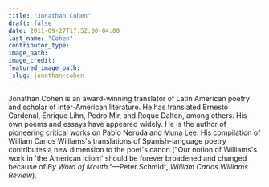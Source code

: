 ```yaml
---
title: "Jonathan Cohen"
draft: false
date: 2011-09-27T17:52:00-04:00
last_name: "Cohen"
contributor_type:
image_path:
image_credit:
featured_image_path:
_slug: jonathan-cohen
---
```


Jonathan Cohen is an award-winning translator of Latin American poetry and scholar of inter-American literature. He has translated Ernesto Cardenal, Enrique Lihn, Pedro Mir, and Roque Dalton, among others. His own poems and essays have appeared widely. He is the author of pioneering critical works on Pablo Neruda and Muna Lee. His compilation of William Carlos Williams's translations of Spanish-language poetry contributes a new dimension to the poet's canon ("Our notion of Williams's work in 'the American idiom' should be forever broadened and changed because of _By Word of Mouth_."—Peter Schmidt, _William Carlos Williams Review_).[](http://www.jonathancohenweb.com/)

